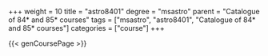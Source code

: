 +++
weight = 10
title = "astro8401"
degree = "msastro"
parent = "Catalogue of 84* and 85* courses"
tags = ["msastro", "astro8401", "Catalogue of 84* and 85* courses"]
categories = ["course"]
+++

{{< genCoursePage >}}

